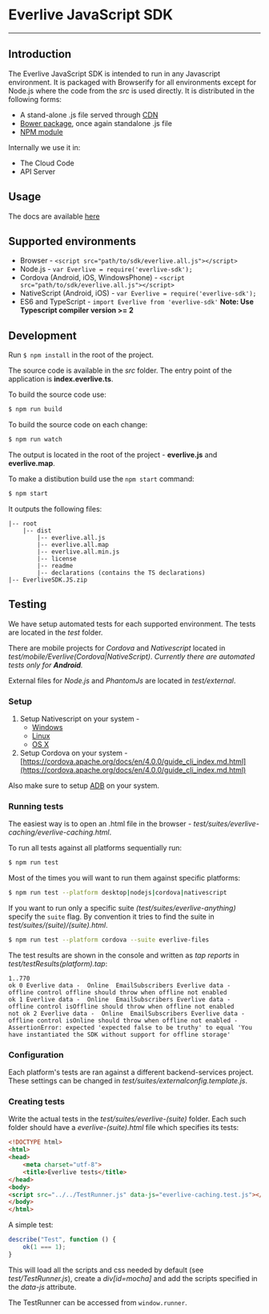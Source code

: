 # Everlive JavaScript SDK
-----------------

## Introduction

The Everlive JavaScript SDK is intended to run in any Javascript environment. It is packaged with Browserify for all
environments except for Node.js where the code from the *src* is used directly. It is distributed in the following forms:

* A stand-alone .js file served through [CDN](https://bs-static.cdn.telerik.com/latest/everlive.all.js)
* [Bower package](https://github.com/telerik/backend-services-js-sdk), once again standalone .js file
* [NPM module](https://www.npmjs.com/package/everlive-sdk)

Internally we use it in:
* The Cloud Code
* API Server

## Usage

The docs are available [here](http://docs.telerik.com/platform/backend-services/)

## Supported environments

* Browser - `<script src="path/to/sdk/everlive.all.js"></script>`
* Node.js - `var Everlive = require('everlive-sdk');`
* Cordova (Android, iOS, WindowsPhone) - `<script src="path/to/sdk/everlive.all.js"></script>`
* NativeScript (Android, iOS) - `var Everlive = require('everlive-sdk');` 
* ES6 and TypeScript - `import Everlive from 'everlive-sdk'` **Note: Use Typescript compiler version >= 2**

## Development

Run `$ npm install` in the root of the project.

The source code is available in the *src* folder. The entry point of the application is **index.everlive.ts**.

To build the source code use:

```bash
$ npm run build
```

To build the source code on each change:

```bash
$ npm run watch
```

The output is located in the root of the project - **everlive.js** and **everlive.map**.

To make a distibution build use the `npm start` command:

```bash
$ npm start
```
It outputs the following files:

```
|-- root
    |-- dist
        |-- everlive.all.js
        |-- everlive.all.map
        |-- everlive.all.min.js
        |-- license
        |-- readme
        |-- declarations (contains the TS declarations)
|-- EverliveSDK.JS.zip
```

## Testing

We have setup automated tests for each supported environment. The tests are located in the *test* folder.

There are mobile projects for *Cordova* and *Nativescript* located in *test/mobile/Everlive(Cordova|NativeScript)*.
*Currently there are automated tests only for **Android**.*

External files for *Node.js* and *PhantomJs* are located in *test/external*.

### Setup

1. Setup Nativescript on your system -
    * [Windows](https://docs.nativescript.org/setup/ns-cli-setup/ns-setup-win.html)
    * [Linux](https://docs.nativescript.org/setup/ns-cli-setup/ns-setup-linux.html)
    * [OS X](https://docs.nativescript.org/setup/ns-cli-setup/ns-setup-os-x.html)
2. Setup Cordova on your system - [https://cordova.apache.org/docs/en/4.0.0/guide_cli_index.md.html](https://cordova.apache.org/docs/en/4.0.0/guide_cli_index.md.html)

Also make sure to setup [ADB](http://developer.android.com/tools/help/adb.html) on your system.

### Running tests

The easiest way is to open an .html file in the browser - *test/suites/everlive-caching/everlive-caching.html*.

To run all tests against all platforms sequentially run:

```bash
$ npm run test
```

Most of the times you will want to run them against specific platforms:

```bash
$ npm run test --platform desktop|nodejs|cordova|nativescript
```

If you want to run only a specific suite *(test/suites/everlive-anything)* specify the `suite` flag.
By convention it tries to find the suite in *test/suites/(suite)/(suite).html*.

```bash
$ npm run test --platform cordova --suite everlive-files
```

The test results are shown in the console and written as *tap reports* in *test/testResults(platform).tap*:

```
1..770
ok 0 Everlive data -  Online  EmailSubscribers Everlive data -  offline control offline should throw when offline not enabled
ok 1 Everlive data -  Online  EmailSubscribers Everlive data -  offline control isOffline should throw when offline not enabled
not ok 2 Everlive data -  Online  EmailSubscribers Everlive data -  offline control isOnline should throw when offline not enabled -   AssertionError: expected 'expected false to be truthy' to equal 'You have instantiated the SDK without support for offline storage'
```

### Configuration

Each platform's tests are ran against a different backend-services project. These settings can be changed in *test/suites/externalconfig.template.js*.

### Creating tests

Write the actual tests in the *test/suites/everlive-(suite)* folder. Each such folder should have a *everlive-(suite).html*
file which specifies its tests:

```html
<!DOCTYPE html>
<html>
<head>
    <meta charset="utf-8">
    <title>Everlive tests</title>
</head>
<body>
<script src="../../TestRunner.js" data-js="everlive-caching.test.js"></script>
</body>
</html>
```

A simple test:

```js
describe("Test", function () {
    ok(1 === 1);
}
```

This will load all the scripts and css needed by default (see *test/TestRunner.js*), create a *div[id=mocha]* and add
the scripts specified in the *data-js* attribute.

The TestRunner can be accessed from `window.runner`.